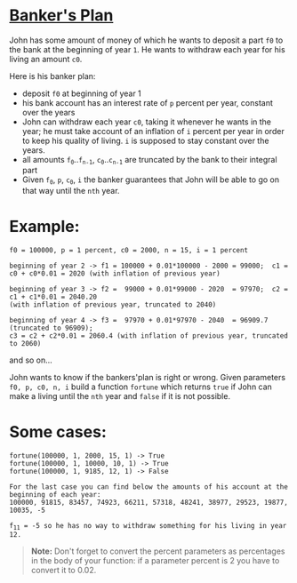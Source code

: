 # [Banker's Plan](https://www.codewars.com/kata/bankers-plan "https://www.codewars.com/kata/56445c4755d0e45b8c00010a")

John has some amount of money of which he wants to deposit a part `f0` to the bank at the beginning
of year `1`. He wants to withdraw each year for his living an amount `c0`.

Here is his banker plan:

- deposit `f0` at beginning of year 1
- his bank account has an interest rate of `p` percent per year, constant over the years
- John can withdraw each year `c0`, taking it whenever he wants in the year; he must take account of an inflation of `i` percent per year in order to keep his quality of living. `i` is supposed to stay constant over the years.
- all amounts <code>f<sub>0</sub></code>..<code>f<sub>n-1</sub></code>, <code>c<sub>0</sub></code>..<code>c<sub>n-1</sub></code> are truncated by the bank to their integral part
- Given <code>f<sub>0</sub></code>, `p`, <code>c<sub>0</sub></code>, `i` 
the banker guarantees that John will be able to go on that way until the `nth` year.

# Example:

```
f0 = 100000, p = 1 percent, c0 = 2000, n = 15, i = 1 percent
```

```
beginning of year 2 -> f1 = 100000 + 0.01*100000 - 2000 = 99000;  c1 = c0 + c0*0.01 = 2020 (with inflation of previous year)
```

```
beginning of year 3 -> f2 =  99000 + 0.01*99000 - 2020  = 97970;  c2 = c1 + c1*0.01 = 2040.20 
(with inflation of previous year, truncated to 2040)
```

```
beginning of year 4 -> f3 =  97970 + 0.01*97970 - 2040  = 96909.7 (truncated to 96909); 
c3 = c2 + c2*0.01 = 2060.4 (with inflation of previous year, truncated to 2060)
```
and so on...

John wants to know if the bankers'plan is right or wrong.
Given parameters `f0, p, c0, n, i` build a function `fortune` which returns `true` if John can make a living until the `nth` year
and `false` if it is not possible.

# Some cases:
```
fortune(100000, 1, 2000, 15, 1) -> True
fortune(100000, 1, 10000, 10, 1) -> True
fortune(100000, 1, 9185, 12, 1) -> False

For the last case you can find below the amounts of his account at the beginning of each year:
100000, 91815, 83457, 74923, 66211, 57318, 48241, 38977, 29523, 19877, 10035, -5
```
<pre><code>f<sub>11</sub> = -5 so he has no way to withdraw something for his living in year 12.</code></pre>

> **Note:** Don't forget to convert the percent parameters as percentages in the body of your function: if a parameter percent is 2 you have to convert it to 0.02.